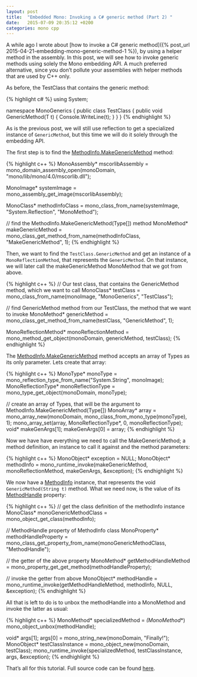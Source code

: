 ```yaml
---
layout: post
title:  "Embedded Mono: Invoking a C# generic method (Part 2) "
date:   2015-07-09 20:35:12 +0200
categories: mono cpp
---
```


A while ago I wrote about [how to invoke a C# generic method]({% post_url 2015-04-21-embedding-mono-generic-method-1 %}), by using a helper method in the assembly. In this post, we will see how to invoke generic methods using solely the Mono embedding API. A much preferred alternative, since you don’t pollute your assemblies with helper methods that are used by C++ only.

As before, the TestClass that contains the generic method:

{% highlight c# %}
using System;
 
namespace MonoGenerics
{
  public class TestClass
  {
    public void GenericMethod<T>(T t)
    {
      Console.WriteLine(t);
    }
  }
}
{% endhighlight %}

As is the previous post, we will still use reflection to get a specialized instance of `GenericMethod`, but this time we will do it solely through the embedding API.

The first step is to find the [MethodInfo.MakeGenericMethod](https://msdn.microsoft.com/en-us/library/system.reflection.methodinfo.makegenericmethod(v=vs.100).aspx) method:

{% highlight c++ %}
MonoAssembly* mscorlibAssembly = mono_domain_assembly_open(monoDomain,
                                                           "mono/lib/mono/4.0/mscorlib.dll");

MonoImage* systemImage = mono_assembly_get_image(mscorlibAssembly);

MonoClass* methodInfoClass = mono_class_from_name(systemImage,
                                                  "System.Reflection",
                                                  "MonoMethod");

// find the MethodInfo.MakeGenericMethod(Type[]) method
MonoMethod* makeGenericMethod = mono_class_get_method_from_name(methodInfoClass,
                                                                "MakeGenericMethod",
                                                                1);
{% endhighlight %}

Then, we want to find the `TestClass.GenericMethod` and get an instance of a `MonoReflectionMethod`, that represents the `GenericMethod`. On that instance, we will later call the makeGenericMethod MonoMethod that we got from above.

{% highlight c++ %}
// Our test class, that contains the GenericMethod method, which we want to call
MonoClass* testClass = mono_class_from_name(monoImage,
                                            "MonoGenerics",
                                            "TestClass");

// find GenericMethod method from our TestClass, the method that we want to invoke
MonoMethod* genericMethod = mono_class_get_method_from_name(testClass,
                                                            "GenericMethod",
                                                            1);

MonoReflectionMethod* monoReflectionMethod = mono_method_get_object(monoDomain,
                                                                    genericMethod,
                                                                    testClass);
{% endhighlight %}

The [MethodInfo.MakeGenericMethod](https://msdn.microsoft.com/en-us/library/system.reflection.methodinfo.makegenericmethod(v=vs.100).aspx) method accepts an array of Types as its only parameter. Lets create that array:

{% highlight c++ %}
MonoType* monoType = mono_reflection_type_from_name("System.String", monoImage);
MonoReflectionType* monoReflectionType = mono_type_get_object(monoDomain,
                                                              monoType);

// create an array of Types, that will be the argument to MethodInfo.MakeGenericMethod(Type[])
MonoArray* array = mono_array_new(monoDomain, mono_class_from_mono_type(monoType), 1);
mono_array_set(array, MonoReflectionType*, 0, monoReflectionType);
void* makeGenArgs[1];
makeGenArgs[0] = array;
{% endhighlight %}

Now we have have everything we need to call the MakeGenericMethod; a method definition, an instance to call it against and the method parameters:

{% highlight c++ %}
MonoObject* exception = NULL;
MonoObject* methodInfo = mono_runtime_invoke(makeGenericMethod, monoReflectionMethod, makeGenArgs, &exception);
{% endhighlight %}

We now have a [MethodInfo](https://msdn.microsoft.com/en-us/library/system.reflection.methodinfo(v=vs.100).aspx) instance, that represents the void `GenericMethod(String t)` method. What we need now, is the value of its [MethodHandle](https://msdn.microsoft.com/en-us/library/system.reflection.methodbase.methodhandle(v=vs.100).aspx) property:

{% highlight c++ %}
// get the class definition of the methodInfo instance
MonoClass* monoGenericMethodClass = mono_object_get_class(methodInfo);

// MethodHandle property of MethodInfo class
MonoProperty* methodHandleProperty = mono_class_get_property_from_name(monoGenericMethodClass, "MethodHandle");

// the getter of the above property
MonoMethod* getMethodHandleMethod = mono_property_get_get_method(methodHandleProperty);

// invoke the getter from above
MonoObject* methodHandle = mono_runtime_invoke(getMethodHandleMethod, methodInfo, NULL, &exception);
{% endhighlight %}

All that is left to do is to unbox the methodHandle into a MonoMethod and invoke the latter as usual:

{% highlight c++ %}
MonoMethod* specializedMethod = *(MonoMethod**) mono_object_unbox(methodHandle);

void* args[1];
args[0] = mono_string_new(monoDomain, "Finally!");
MonoObject* testClassInstance = mono_object_new(monoDomain, testClass);
mono_runtime_invoke(specializedMethod, testClassInstance, args, &exception);
{% endhighlight %}

That’s all for this tutorial. Full source code can be found [here](https://gist.github.com/gedim21/8d86ba8e59ac5d8ed0ee).
